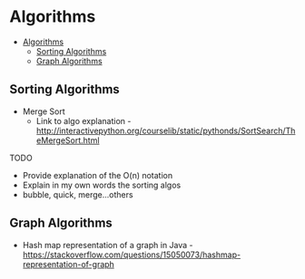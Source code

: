 # Algorithms

- [Algorithms](#algorithms)
  - [Sorting Algorithms](#sorting-algorithms)
  - [Graph Algorithms](#graph-algorithms)

## Sorting Algorithms

- Merge Sort
  - Link to algo explanation - <http://interactivepython.org/courselib/static/pythonds/SortSearch/TheMergeSort.html>

TODO

- Provide explanation of the O(n) notation
- Explain in my own words the sorting algos
- bubble, quick, merge...others

## Graph Algorithms

- Hash map representation of a graph in Java -
    <https://stackoverflow.com/questions/15050073/hashmap-representation-of-graph>
